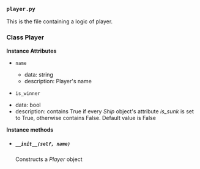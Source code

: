 ### `player.py`

This is the file containing a logic of player.

### Class Player

__Instance Attributes__

* `name`
  - data: string
  - description: Player's name

* `is_winner`
- data: bool
- description: contains True if every *Ship* object's attribute *is_sunk* is set to True, otherwise contains False. Default value is False


__Instance methods__

* ##### ` __init__(self, name) `

  Constructs a *Player* object

